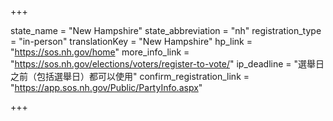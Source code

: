 +++

state_name = "New Hampshire"
state_abbreviation = "nh"
registration_type = "in-person"
translationKey = "New Hampshire"
hp_link = "https://sos.nh.gov/home"
more_info_link = "https://sos.nh.gov/elections/voters/register-to-vote/"
ip_deadline = "選舉日之前（包括選舉日）都可以使用"
confirm_registration_link = "https://app.sos.nh.gov/Public/PartyInfo.aspx"

+++